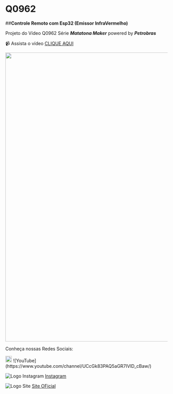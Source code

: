 # Q0962

##**Controle Remoto com Esp32 (Emissor InfraVermelho)** 

Projeto do Vídeo Q0962 Série **_Matatona Maker_** powered by **_Petrobras_**

:video_camera: Assista o vídeo [CLIQUE AQUI](https://youtu.be/uLKScwhyf8E)

<div align="center">
<img src="https://i9.ytimg.com/vi/uLKScwhyf8E/maxresdefault.jpg?v=636e4b17&sqp=CNT39JsG&rs=AOn4CLAKUGiDNpAh5cLk1AgDGYZuNWRJog" width="900px" />
</div>


Conheça nossas Redes Sociais:

<img src="https://img.icons8.com/color/50/youtube-play.png" width="20px" />
  ![YouTube](https://www.youtube.com/channel/UCcGk83PAQ5aGR7IVlD_cBaw/)

![Logo Instagram](https://img.icons8.com/color/50/instagram-new--v1.png)
[Instagram](https://www.instagram.com/brincandocomideias/)

![Logo Site](https://img.icons8.com/color/50/domain--v1.png) 
[Site OFicial](https://www.brincandocomideias.com/)


